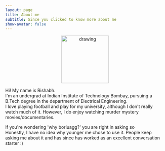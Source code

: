 ```yaml
---
layout: page
title: About me
subtitle: Since you clicked to know more about me
show-avatar: false
---
```

<p align="center">
<img src="https://github.com/borlaugg/borlaugg.github.io/assets/81488614/9975ae0a-bd46-4c92-9829-45284d1c79f2" alt="drawing" width="150"/>                  
</p>
  
Hi! My name is Rishabh.                             
I'm an undergrad at Indian Institute of Technology Bombay, pursuing a B.Tech degree in the department of Electrical Engineering.             
I love playing football and play for my university, although I don't really watch much of it. However, I do enjoy watching murder mystery movies/documentaries.


If you're wondering 'why borluagg?' you are right in asking so                              
Honestly, I have no idea why younger me chose to use it. People keep asking me about it and has since has worked as an excellent conversation starter :)
